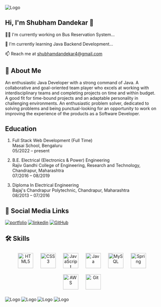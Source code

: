 ![Logo](https://www.careerguide.com/career/wp-content/uploads/2020/03/full-stack-development.gif)

## Hi, I'm Shubham Dandekar 👋

👩‍💻 I'm currently working on Bus Reservation System...

🧠 I'm currently learning Java Backend Development...

📫 Reach me at shubhamdandekar4@gmail.com

## 🚀 About Me

An enthusiastic Java Developer with a strong command of Java.
A collaborative and goal-oriented team player who excels at
working with interdisciplinary teams and completing projects
on time and within budget. A good fit for time-bound projects
and an adaptable personality in challenging environments. An
enthusiastic problem solver, dedicated to solving problems and
being punctual-looking for an opportunity to work on improving
the experience of the products as a Software Developer.

## Education

1. Full Stack Web Development (Full Time)
   <br/>
   Masai School, Bengaluru
   <br/>
   05/2022 – present
   <br/>

2. B.E. Electrical (Electronics & Power) Engineering
   <br/>
   Rajiv Gandhi College of Engineering, Research and Technology, Chandrapur, Maharashtra
   <br/>
   07/2016 – 08/2019
   <br/>

3. Diploma In Electrical Engineering
   <br/>
   Bajaj's Chandrapur Polytechnic, Chandrapur, Maharashtra
   <br/>
   08/2013 – 07/2016

## 🔗 Social Media Links

[![portfolio](https://img.shields.io/badge/my_portfolio-000?style=for-the-badge&logo=ko-fi&logoColor=white)](https://shubham-dandekar.github.io/)
[![linkedin](https://img.shields.io/badge/linkedin-0A66C2?style=for-the-badge&logo=linkedin&logoColor=white)](https://www.linkedin.com/in/shubham-dandekar/)
[![GitHub](https://img.shields.io/badge/github-%2324292e.svg?&style=for-the-badge&logo=github&logoColor=white%20alt=github%20style=%22margin-bottom:%205px)](https://github.com/Shubham-Dandekar)

## 🛠 Skills

<div align="center">  
<a href="https://en.wikipedia.org/wiki/HTML5" target="_blank"><img style="margin: 10px" src="https://profilinator.rishav.dev/skills-assets/html5-original-wordmark.svg" alt="HTML5" height="50" /></a>  
<a href="https://www.w3schools.com/css/" target="_blank"><img style="margin: 10px" src="https://profilinator.rishav.dev/skills-assets/css3-original-wordmark.svg" alt="CSS3" height="50" /></a>  
<a href="https://www.javascript.com/" target="_blank"><img style="margin: 10px" src="https://profilinator.rishav.dev/skills-assets/javascript-original.svg" alt="JavaScript" height="50" /></a>  
<a href="https://www.java.com/" target="_blank"><img style="margin: 10px" src="https://profilinator.rishav.dev/skills-assets/java-original-wordmark.svg" alt="Java" height="50" /></a>  
<a href="https://www.mysql.com/" target="_blank"><img style="margin: 10px" src="https://profilinator.rishav.dev/skills-assets/mysql-original-wordmark.svg" alt="MySQL" height="50" /></a>  
<a href="https://docs.spring.io/spring-framework/docs/3.0.x/reference/expressions.html#:~:text=The%20Spring%20Expression%20Language%20(SpEL,and%20basic%20string%20templating%20functionality." target="_blank"><img style="margin: 10px" src="https://profilinator.rishav.dev/skills-assets/springio-icon.svg" alt="Spring" height="50" /></a>  
<a href="https://aws.amazon.com/" target="_blank"><img style="margin: 10px" src="https://profilinator.rishav.dev/skills-assets/amazonwebservices-original-wordmark.svg" alt="AWS" height="50" /></a>  
<a href="https://github.com/" target="_blank"><img style="margin: 10px" src="https://profilinator.rishav.dev/skills-assets/git-scm-icon.svg" alt="Git" height="50" /></a>  
</div>

![Logo](https://github-readme-stats.vercel.app/api?username=Shubham-Dandekar&theme=default&hide_border=false&include_all_commits=false&count_private=false)
![Logo](https://github-readme-streak-stats.herokuapp.com/?user=Shubham-Dandekar&theme=default&hide_border=false)
![Logo](https://github-readme-stats.vercel.app/api/top-langs/?username=Shubham-Dandekar&card_width=500&theme=default&hide_border=false&include_all_commits=false&count_private=false&layout=compact)
![Logo](https://github-profile-trophy.vercel.app/?username=Shubham-Dandekar&theme=dracula&no-frame=false&no-bg=false&margin-w=4)
